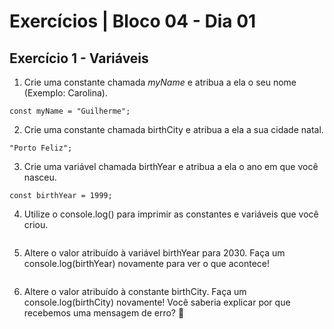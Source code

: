 # Exercícios | Bloco 04 - Dia 01

## Exercício 1 - Variáveis

1. Crie uma constante chamada *myName* e atribua a ela o seu nome (Exemplo: Carolina).
```
const myName = "Guilherme";
```

2. Crie uma constante chamada birthCity e atribua a ela a sua cidade natal.
```
"Porto Feliz";
```

3. Crie uma variável chamada birthYear e atribua a ela o ano em que você nasceu.
```
const birthYear = 1999;
```

4. Utilize o console.log() para imprimir as constantes e variáveis que você criou.
```

```

5. Altere o valor atribuído à variável birthYear para 2030. Faça um console.log(birthYear) novamente para ver o que acontece!
```

```

6. Altere o valor atribuído à constante birthCity. Faça um console.log(birthCity) novamente! Você saberia explicar por que recebemos uma mensagem de erro? 🤔
```

```
